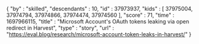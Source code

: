 {
  "by" : "skilled",
  "descendants" : 10,
  "id" : 37973937,
  "kids" : [ 37975004, 37974794, 37974866, 37974474, 37974560 ],
  "score" : 71,
  "time" : 1697966115,
  "title" : "Microsoft Account's OAuth tokens leaking via open redirect in Harvest",
  "type" : "story",
  "url" : "https://eval.blog/research/microsoft-account-token-leaks-in-harvest/"
}
